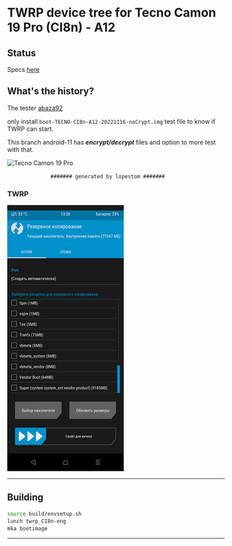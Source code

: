 # TWRP device tree for Tecno Camon 19 Pro (CI8n) - A12

## Status

Specs [here](https://www.gsmarena.com/tecno_camon_19_pro-11618.php)

## What's the history?
The tester [abaza92](https://4pda.to/forum/index.php?showuser=4591571)

only install `boot-TECNO-CI8n-A12-20221116-noCrypt.img` test file to know if TWRP can start.

This branch android-11 has ***encrypt/decrypt*** files and option to more test with that.

![Tecno Camon 19 Pro](https://fdn2.gsmarena.com/vv/pics/tecno/tecno-camon-19-pro-2.jpg)

                  ####### generated by lopestom #######

### TWRP
![TWRP3.7.0_12 - Backup2](https://github.com/lopestom/twrp_device_tecno_CI8n/blob/A12_nocrypt/pictures/Screenshot_2022-11-17-13-28-23.png)

---------------
## Building

```bash
source build/envsetup.sh
lunch twrp_CI8n-eng
mka bootimage
```
-------------

